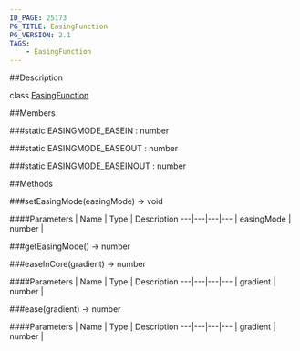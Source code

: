 ```yaml
---
ID_PAGE: 25173
PG_TITLE: EasingFunction
PG_VERSION: 2.1
TAGS:
    - EasingFunction
---
```

##Description

class [EasingFunction](/classes/2.2/EasingFunction)



##Members

###static EASINGMODE_EASEIN : number



###static EASINGMODE_EASEOUT : number



###static EASINGMODE_EASEINOUT : number



##Methods

###setEasingMode(easingMode) &rarr; void



####Parameters
 | Name | Type | Description
---|---|---|---
 | easingMode | number |  

###getEasingMode() &rarr; number


###easeInCore(gradient) &rarr; number



####Parameters
 | Name | Type | Description
---|---|---|---
 | gradient | number |  

###ease(gradient) &rarr; number



####Parameters
 | Name | Type | Description
---|---|---|---
 | gradient | number |  

